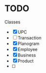 # TODO


Classes
- [x] UPC
- [ ] Transaction
- [x] Planogram
- [x] Employee
- [x] Business
- [x] Product
- [ ] 
